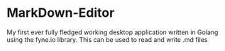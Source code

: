 # MarkDown-Editor
My first ever fully fledged working desktop application written in Golang using the fyne.io library. This can be used to read and write .md files
